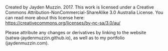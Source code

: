 Created by Jayden Muzzin. 2017.
This work is licensed under a Creative Commons Attribution-NonCommercial-ShareAlike 3.0 Australia License.
You can read more about this license here: https://creativecommons.org/licenses/by-nc-sa/3.0/au/

Please attribute any changes or derivatives by linking to the website (satwa-jaydenmuzzin.github.io), 
as well as to my portfolio (jaydenmuzzin.com).
